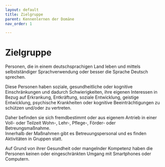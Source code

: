 ```yaml
---
layout: default
title: Zielgruppe
parent: Kennenlernen der Domäne
nav_order: 1

---
```


# Zielgruppe
Personen, die in einem deutschsprachigen Land leben und mittels selbstständiger Sprachverwendung oder besser die Sprache Deutsch sprechen. <br/>
 
Diese Personen haben soziale, gesundheitliche oder kognitive Einschränkungen und dadurch Schwierigkeiten, ihre eigenen Interessen in Bezug auf Erkrankung, Entkräftung, soziale Entwicklung, geistige Entwicklung, psychische Krankheiten oder kognitive Beeinträchtigungen zu schützen und/oder zu vertreten. <br/> 

Daher befinden sie sich fremdbestimmt oder aus eigenem Antrieb in einer Voll- oder Teilzeit Wohn-, Lehr-, Pflege-, Förder- oder Betreungsmaßnahme. <br/> Innerhalb der Maßnahmen gibt es Betreuungspersonal und es finden Aktivitäten in Gruppen statt. <br/> 

Auf Grund von ihrer Gesundheit oder mangelnder Kompetenz haben die Personen keinen oder eingeschränkten Umgang mit Smartphones oder Computern. 
